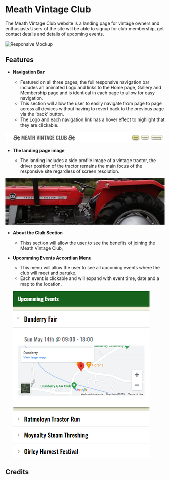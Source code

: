 # Meath Vintage Club

The Meath Vintage Club website is a landing page for vintage owners and enthusiasts
Users of the site will be able to signup for club membership, get contact details and details of upcoming events.

![Responsive Mockup](https://farmer-eds-shed.github.io/Vintage-Club/media/responsive-site.png)

## Features

- __Navigation Bar__

  - Featured on all three pages, the full responsive navigation bar includes an animated Logo and links to the Home page, Gallery and Membership page and is identical in each page to allow for easy navigation.
  - This section will allow the user to easily navigate from page to page across all devices without having to revert back to the previous page via the ‘back’ button.
  - The Logo and each navigation link has a hover effect to highlight that they are clickable.
  
![Navigation Bar](https://github.com/Farmer-Eds-Shed/Vintage-Club/blob/main/media/navigation-bar.png)

- __The landing page image__

  - The landing includes a side profile image of a vintage tractor, the driver position of the tractor remains the main focus of the responsive site regardless of screen resolution.
  
![135 Side Profile](https://github.com/Farmer-Eds-Shed/Vintage-Club/blob/main/media/135-side-profile.png)


- __About the Club Section__

  - Thiss section will allow the user to see the benefits of joining the Meath Vintage Club,  
 
 - __Upcomming Events Accordian Menu__
  
    - This menu will allow the user to see all upcoming events where the club will meet and partake.
    - Each event is clickable and will expand with event time, date and a map to the location.
    
    ![accordian menu](https://github.com/Farmer-Eds-Shed/Vintage-Club/blob/main/media/accordian-menu.png)




## Credits
